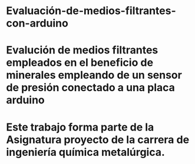 # Evaluación-de-medios-filtrantes-con-arduino
# Evalución de medios filtrantes empleados en el beneficio de minerales empleando de un sensor de presión conectado a una placa arduino

# Este trabajo forma parte de la Asignatura proyecto de la carrera de ingeniería química metalúrgica.
